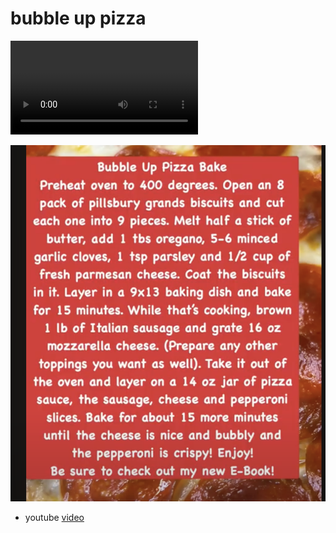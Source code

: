 # bubble up pizza

<video controls> 
  <source src="https://www.youtube.com/shorts/pHjvscW2El0"> 
</video>

![](recipe.png)

- youtube [video](https://www.youtube.com/shorts/pHjvscW2El0)
